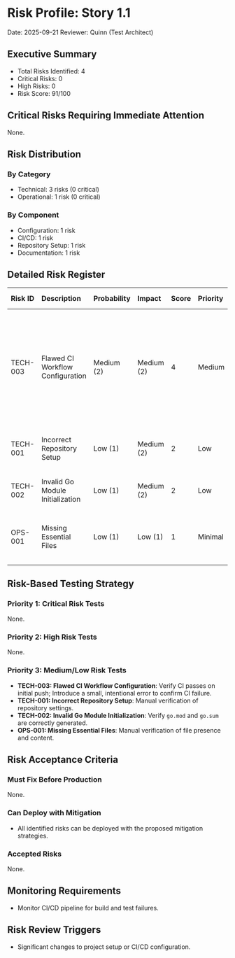 # Risk Profile: Story 1.1

Date: 2025-09-21
Reviewer: Quinn (Test Architect)

## Executive Summary

- Total Risks Identified: 4
- Critical Risks: 0
- High Risks: 0
- Risk Score: 91/100

## Critical Risks Requiring Immediate Attention

None.

## Risk Distribution

### By Category

- Technical: 3 risks (0 critical)
- Operational: 1 risk (0 critical)

### By Component

- Configuration: 1 risk
- CI/CD: 1 risk
- Repository Setup: 1 risk
- Documentation: 1 risk

## Detailed Risk Register

| Risk ID | Description | Probability | Impact | Score | Priority | Mitigation Strategy | Residual Risk | Owner | Timeline |
| :------ | :---------- | :---------- | :----- | :---- | :------- | :------------------ | :------------ | :---- | :------- |
| TECH-003 | Flawed CI Workflow Configuration | Medium (2) | Medium (2) | 4 | Medium | Use official GitHub Actions documentation for Go CI; Validate YAML syntax with a linter; Test CI workflow on a feature branch before merging to main. | Low | Dev | During implementation of story 1.1 |
| TECH-001 | Incorrect Repository Setup | Low (1) | Medium (2) | 2 | Low | Ensure correct GitHub repository creation settings. | Low | Dev | During implementation of story 1.1 |
| TECH-002 | Invalid Go Module Initialization | Low (1) | Medium (2) | 2 | Low | Follow Go module initialization best practices. | Low | Dev | During implementation of story 1.1 |
| OPS-001 | Missing Essential Files | Low (1) | Low (1) | 1 | Minimal | Ensure all required files (README, LICENSE, templates) are created. | Minimal | Dev | During implementation of story 1.1 |

## Risk-Based Testing Strategy

### Priority 1: Critical Risk Tests

None.

### Priority 2: High Risk Tests

None.

### Priority 3: Medium/Low Risk Tests

- **TECH-003: Flawed CI Workflow Configuration**: Verify CI passes on initial push; Introduce a small, intentional error to confirm CI failure.
- **TECH-001: Incorrect Repository Setup**: Manual verification of repository settings.
- **TECH-002: Invalid Go Module Initialization**: Verify `go.mod` and `go.sum` are correctly generated.
- **OPS-001: Missing Essential Files**: Manual verification of file presence and content.

## Risk Acceptance Criteria

### Must Fix Before Production

None.

### Can Deploy with Mitigation

- All identified risks can be deployed with the proposed mitigation strategies.

### Accepted Risks

None.

## Monitoring Requirements

- Monitor CI/CD pipeline for build and test failures.

## Risk Review Triggers

- Significant changes to project setup or CI/CD configuration.
